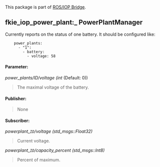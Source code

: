 This package is part of [ROS/IOP Bridge](https://github.com/fkie/iop_core/blob/master/README.md).


## fkie_iop_power_plant:_ PowerPlantManager

Currently reports on the status of one battery. It should be configured like:

```
    power_plants:
      - "1":
        - battery:
          - voltage: 58
```


#### Parameter:

_power_plants/ID/voltage (int_ (Default: 0))

> The maximal voltage of the battery.

#### Publisher:

> None

#### Subscriber:

_powerplant\_`ID`/voltage (std_msgs::Float32)_

> Current voltage.

_powerplant\_`ID`/capacity_percent (std_msgs::Int8)_

> Percent of maximum.
